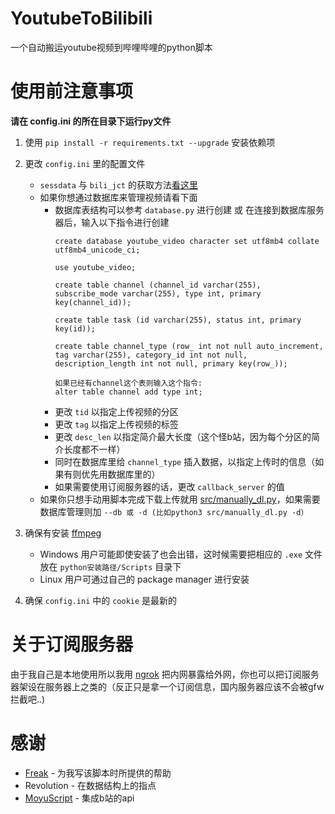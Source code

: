 # YoutubeToBilibili
一个自动搬运youtube视频到哔哩哔哩的python脚本

# 使用前注意事项

**请在 config.ini 的所在目录下运行py文件**

1. 使用 ``pip install -r requirements.txt --upgrade`` 安装依赖项

2. 更改 ``config.ini`` 里的配置文件
    - ``sessdata`` 与 ``bili_jct`` 的获取方法[看这里](https://github.com/Passkou/bilibili_api#获取-sessdate-和csrf)  
    - 如果你想通过数据库来管理视频请看下面 
        - 数据库表结构可以参考 ``database.py`` 进行创建 或 在连接到数据库服务器后，输入以下指令进行创建
            ```
            create database youtube_video character set utf8mb4 collate utf8mb4_unicode_ci;

            use youtube_video;

            create table channel (channel_id varchar(255), subscribe_mode varchar(255), type int, primary key(channel_id));

            create table task (id varchar(255), status int, primary key(id));

            create table channel_type (row_ int not null auto_increment, tag varchar(255), category_id int not null, description_length int not null, primary key(row_)); 
            
            如果已经有channel这个表则输入这个指令:
            alter table channel add type int;
            ```
        - 更改 ``tid`` 以指定上传视频的分区
        - 更改 ``tag`` 以指定上传视频的标签
        - 更改 ``desc_len`` 以指定简介最大长度（这个怪b站，因为每个分区的简介长度都不一样）
        - 同时在数据库里给 ``channel_type`` 插入数据，以指定上传时的信息（如果有则优先用数据库里的）
        - 如果需要使用订阅服务器的话，更改 ``callback_server`` 的值
    - 如果你只想手动用脚本完成下载上传就用 [src/manually_dl.py](https://github.com/HorizonKinen/YoutubeToBilibili/blob/master/src/manually_dl.py)，如果需要数据库管理则加 ``--db 或 -d (比如python3 src/manually_dl.py -d）``

3. 确保有安装 [ffmpeg](https://ffmpeg.org/download.html)
    - Windows 用户可能即使安装了也会出错，这时候需要把相应的 ``.exe`` 文件放在 ``python安装路径/Scripts`` 目录下
    - Linux 用户可通过自己的 package manager 进行安装

4. 确保 ``config.ini`` 中的 ``cookie`` 是最新的
 
# 关于订阅服务器
由于我自己是本地使用所以我用 [ngrok](https://ngrok.com/) 把内网暴露给外网，你也可以把订阅服务器架设在服务器上之类的（反正只是拿一个订阅信息，国内服务器应该不会被gfw拦截吧..)

# 感谢

* [Freak](https://github.com/Fre-ak) - 为我写该脚本时所提供的帮助
* Revolution - 在数据结构上的指点
* [MoyuScript](https://github.com/MoyuScript) - 集成b站的api
